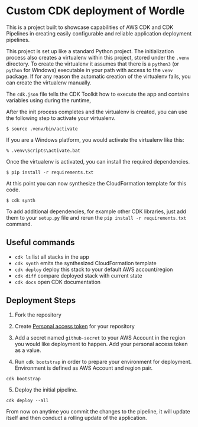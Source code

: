 
# Custom CDK deployment of Wordle

This is a project built to showcase capabilities of AWS CDK and CDK Pipelines in creating easily configurable and reliable application deployment pipelines.

This project is set up like a standard Python project.  The initialization
process also creates a virtualenv within this project, stored under the `.venv`
directory.  To create the virtualenv it assumes that there is a `python3`
(or `python` for Windows) executable in your path with access to the `venv`
package. If for any reason the automatic creation of the virtualenv fails,
you can create the virtualenv manually.

The `cdk.json` file tells the CDK Toolkit how to execute the app and contains variables using during the runtime,


After the init process completes and the virtualenv is created, you can use the following
step to activate your virtualenv.

```
$ source .venv/bin/activate
```

If you are a Windows platform, you would activate the virtualenv like this:

```
% .venv\Scripts\activate.bat
```

Once the virtualenv is activated, you can install the required dependencies.

```
$ pip install -r requirements.txt
```

At this point you can now synthesize the CloudFormation template for this code.

```
$ cdk synth
```

To add additional dependencies, for example other CDK libraries, just add
them to your `setup.py` file and rerun the `pip install -r requirements.txt`
command.

## Useful commands

 * `cdk ls`          list all stacks in the app
 * `cdk synth`       emits the synthesized CloudFormation template
 * `cdk deploy`      deploy this stack to your default AWS account/region
 * `cdk diff`        compare deployed stack with current state
 * `cdk docs`        open CDK documentation


## Deployment Steps

1. Fork the repository
2. Create [Personal access token](https://docs.github.com/en/authentication/keeping-your-account-and-data-secure/creating-a-personal-access-token) for your repository

3. Add a secret named `github-secret` to your AWS Account in the region you would like deployment to happen. Add your personal access token as a value.

4. Run `cdk bootstrap` in order to prepare your environment for deployment. Environment is defined as AWS Account and region pair.

```
cdk bootstrap
```
5. Deploy the initial pipeline.

```
cdk deploy --all
```
From now on anytime you commit the changes to the pipeline, it will  update itself and then conduct a rolling update of the application.

